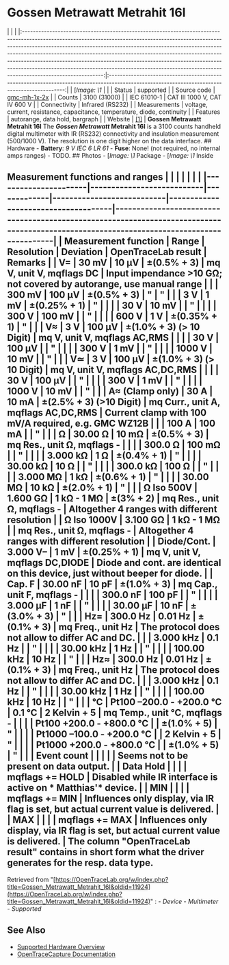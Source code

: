 # Gossen Metrawatt Metrahit 16I
| | | |:-----------------------------------------------------------------------------------------------------------------------------------------------------------------------------------------------------------------------------------------------------------------------------------------------------------------------------------------------------------------------------------------------------------------------------------------------------------------------------------------------------------------:|:--------------------------------------------------------------------------------------------------------------------------------------------:| | [*Image: \1* | | | Status | supported | | Source code | [gmc-mh-1x-2x](http://github.com/OpenTraceLab/?p=OpenTraceCapture.git;a=tree;f=src/hardware/gmc-mh-1x-2x) | | Counts | 3100 (31000) | | IEC 61010-1 | CAT III 1000 V, CAT IV 600 V | | Connectivity | Infrared (RS232) | | Measurements | voltage, current, resistance, capacitance, temperature, diode, continuity | | Features | autorange, data hold, bargraph | | Website | [[1]](http://www.gossenmetrawatt.com/english/produkte/metrahit16i.htm) | **Gossen Metrawatt Metrahit 16I** The ***Gossen Metrawatt* Metrahit 16I** is a 3100 counts handheld digital multimeter with IR (RS232) connectivity and insulation measurement (500/1000 V). The resolution is one digit higher on the data interface. ## Hardware \- **Battery**: *9 V IEC 6 LR 61* \- **Fuse**: None! (not required, no internal amps ranges)  \- TODO. ## Photos \-
[*Image: \1*
Package
\-
[*Image: \1*
Inside
## Measurement functions and ranges | | | | | | | |----------------------|---------------------------|-------------|---------------------------|-------------------------------------|------------------------------------------------------------------------------------------------------------------------------------------| | Measurement function | Range | Resolution | Deviation | OpenTraceLab result | Remarks | | V= | 30 mV | 10 μV | ±(0.5% + 3) | mq V, unit V, mqflags DC | Input impendance \>10 GΩ; not covered by autorange, use manual range | | | 300 mV | 100 μV | ±(0.5% + 3) | " | " | | | 3 V | 1 mV | ±(0.25% + 1) | " | | | | 30 V | 10 mV | | " | | | | 300 V | 100 mV | | " | | | | 600 V | 1 V | ±(0.35% + 1) | " | | | V≈ | 3 V | 100 μV | ±(1.0% + 3) (\> 10 Digit) | mq V, unit V, mqflags AC,RMS | | | | 30 V | 100 μV | | " | | | | 300 V | 1 mV | | " | | | | 1000 V | 10 mV | | " | | | V≃ | 3 V | 100 μV | ±(1.0% + 3) (\> 10 Digit) | mq V, unit V, mqflags AC,DC,RMS | | | | 30 V | 100 μV | | " | | | | 300 V | 1 mV | | " | | | | 1000 V | 10 mV | | " | | | A≈ (Clamp only) | 30 A | 10 mA | ±(2.5% + 3) (\>10 Digit) | mq Curr., unit A, mqflags AC,DC,RMS | Current clamp with 100 mV/A required, e.g. GMC WZ12B | | | 100 A | 100 mA | | " | | | Ω | 30.00 Ω | 10 mΩ | ±(0.5% + 3) | mq Res., unit Ω, mqflags - | | | | 300.0 Ω | 100 mΩ | | " | | | | 3.000 kΩ | 1 Ω | ±(0.4% + 1) | " | | | | 30.00 kΩ | 10 Ω | | " | | | | 300.0 kΩ | 100 Ω | | " | | | | 3.000 MΩ | 1 kΩ | ±(0.6% + 1) | " | | | | 30.00 MΩ | 10 kΩ | ±(2.0% + 1) | " | | | Ω Iso 500V | 1.600 GΩ | 1 kΩ - 1 MΩ | ±(3% + 2) | mq Res., unit Ω, mqflags - | Altogether 4 ranges with different resolution | | Ω Iso 1000V | 3.100 GΩ | 1 kΩ - 1 MΩ | | mq Res., unit Ω, mqflags - | Altogether 4 ranges with different resolution | | Diode/Cont. | 3.000 V– | 1 mV | ±(0.25% + 1) | mq V, unit V, mqflags DC,DIODE | Diode and cont. are identical on this device, just without beeper for diode. | | Cap. F | 30.00 nF | 10 pF | ±(1.0% + 3) | mq Cap., unit F, mqflags - | | | | 300.0 nF | 100 pF | | " | | | | 3.000 µF | 1 nF | | " | | | | 30.00 µF | 10 nF | ±(3.0% + 3) | " | | | Hz= | 300.0 Hz | 0.01 Hz | ±(0.1% + 3) | mq Freq., unit Hz | The protocol does not allow to differ AC and DC. | | | 3.000 kHz | 0.1 Hz | | " | | | | 30.00 kHz | 1 Hz | | " | | | | 100.00 kHz | 10 Hz | | " | | | Hz≈ | 300.0 Hz | 0.01 Hz | ±(0.1% + 3) | mq Freq., unit Hz | The protocol does not allow to differ AC and DC. | | | 3.000 kHz | 0.1 Hz | | " | | | | 30.00 kHz | 1 Hz | | " | | | | 100.00 kHz | 10 Hz | | " | | | °C | Pt100 –200.0 - +200.0 °C | 0.1 °C | 2 Kelvin + 5 | mq Temp., unit °C, mqflags - | | | | Pt100 +200.0 - +800.0 °C | | ±(1.0% + 5) | " | | | | Pt1000 –100.0 - +200.0 °C | | 2 Kelvin + 5 | " | | | | Pt1000 +200.0 - +800.0 °C | | ±(1.0% + 5) | " | | | Event count | | | | | Seems not to be present on data output. | | Data Hold | | | | mqflags += HOLD | Disabled while IR interface is active on * Matthias'* device. | | MIN | | | | mqflags += MIN | Influences only display, via IR flag is set, but actual current value is delivered. | | MAX | | | | mqflags += MAX | Influences only display, via IR flag is set, but actual current value is delivered. | The column "OpenTraceLab result" contains in short form what the driver generates for the resp. data type.
Retrieved from "[https://OpenTraceLab.org/w/index.php?title=Gossen_Metrawatt_Metrahit_16I&oldid=11924](https://OpenTraceLab.org/w/index.php?title=Gossen_Metrawatt_Metrahit_16I&oldid=11924)"
: \- *Device* \- *Multimeter* \- *Supported*
## See Also
- [Supported Hardware Overview](../supported-hardware.md)
- [OpenTraceCapture Documentation](../../opentracecapture/overview.md)
